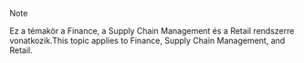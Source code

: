 > [!NOTE]
> <span data-ttu-id="b21e9-101">Ez a témakör a Finance, a Supply Chain Management és a Retail rendszerre vonatkozik.</span><span class="sxs-lookup"><span data-stu-id="b21e9-101">This topic applies to Finance, Supply Chain Management, and Retail.</span></span> 
